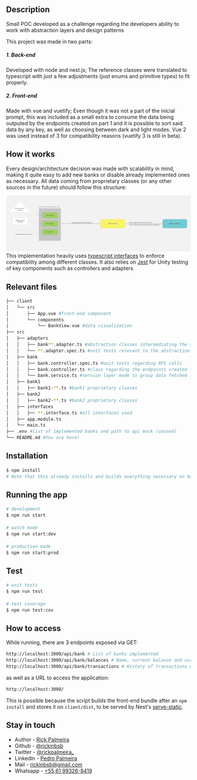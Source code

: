 ## Description

Small POC developed as a challenge regarding the developers ability to work with abstraction layers and design patterns

This project was made in two parts:

##### 1. Back-end

Developed with node and nest.js; The reference classes were translated to typescript with just a few adjustments (just enums and primitive types) to fit properly.

##### 2. Front-end

Made with vue and vuetify; Even though it was not a part of the inicial prompt, this was included as a small extra to consume the data being outputed by the endpoints created on part 1 and it is possible to sort said data by any key, as well as choosing between dark and light modes. Vue 2 was used instead of 3 for compatibility reasons (vuetify 3 is still in beta).

## How it works

Every design/architecture decision was made with scalability in mind, making it quite easy to add new banks or disable already implemented ones as necessary. All data coming from proprietary classes (or any other sources in the future) should follow this structure:

![Flowchart](flow.png)
This implementation heavily uses [typescript interfaces](https://www.typescriptlang.org/docs/handbook/interfaces.html) to enforce compatibility among different classes. It also relies on [Jest](https://jestjs.io) for Unity testing of key components such as controllers and adapters

## Relevant files

```bash
├── client
│   └── src
│       ├── App.vue #front-end component
│       └── components
│           └── BankView.vue #data visualization
├── src
│   ├── adapters
│   │   ├── bank**.adapter.ts #abstraction classes intermediating the service layer and client calls
│   │   └── **.adapter.spec.ts #unit tests relevant to the abstraction layer
│   ├── bank
│   │   ├── bank.controller.spec.ts #unit tests regarding API calls
│   │   ├── bank.controller.ts #class regarding the endpoints created for this challenge
│   │   └── bank.service.ts #service layer made to group data fetched from multiple adapters into a standardized object
│   ├── bank1
│   │   ├── bank1-**.ts #bank1 proprietary classes
│   ├── bank2
│   │   ├── bank2-**.ts #bank2 proprietary classes
│   ├── interfaces
│   │   ├── **.interface.ts #all interfaces used
│   ├── app.module.ts
│   └── main.ts
├── .env #list of implemented banks and path to api mock (unused)
└── README.md #You are here!

```

## Installation

```bash
$ npm install
# Note that this already installs and builds everything necessary on both parts, thanks to npm prepare
```

## Running the app

```bash
# development
$ npm run start

# watch mode
$ npm run start:dev

# production mode
$ npm run start:prod
```

## Test

```bash
# unit tests
$ npm run test

# test coverage
$ npm run test:cov
```

## How to access

While running, there are 3 endpoints exposed via GET:

```bash
http://localhost:3000/api/bank # List of banks implemented
http://localhost:3000/api/bank/balances # Name, current balance and currency used on said banks
http://localhost:3000/api/bank/transactions # History of transactions on said banks
```

as well as a URL to access the application:

```bash
http://localhost:3000/
```

This is possible because the script builds the front-end bundle after an `npm install` and stores it on `client/dist`, to be served by Nest's [serve-static](https://docs.nestjs.com/recipes/serve-static).

## Stay in touch

- Author - [Rick Palmeira](https://rickpalmeira.dev)
- Github - [@rickinbsb](https://github.com/rickinbsb)
- Twitter - [@rickpalmeira\_](https://twitter.com/rickpalmeira_)
- Linkedin - [Pedro Palmeira](https://linkedin.com/in/rickinbsb/)
- Mail - [rickinbsb@gmail.com](mailto:rickinbsb@gmail.com)
- Whatsapp - [+55 61 99326-8419](https://api.whatsapp.com/send/?phone=55061993268419&app_absent=0)
